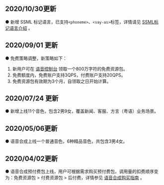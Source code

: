 ﻿## 2020/10/30更新
● 新增 SSML 标记语言，已支持`<phoneme>`、`<say-as>`标签，详情请见 [SSML标记语言介绍](https://cloud.tencent.com/document/product/1073/49575) 。


## 2020/09/01 更新
● 免费策略调整，新策略如下：
1. 	新用户可在 [语音控制台](https://console.cloud.tencent.com/tts/resourcebundle) 领取一个800万字符的免费资源包。
2. 	免费额度内，免费账户支持3QPS，付费账户支持20QPS。
3. 	免费资源包有效期为3个月，自领取之日开始计算。


## 2020/07/24 更新
● 新增上线11个音色，包含2男9女，覆盖新闻、客服、方言（粤语）业务场景。

## 2020/05/06更新
● 语音合成上线一个普通音色，6种精品音色，共包含3男4女。

## 2020/04/02更新
● 语音合成预付费包上线，用户可根据需求购买预付费包，调用量的扣费顺序变为：免费资源包 > 付费资源包 > 后付费，详情参见 [语音合成购买指南](https://cloud.tencent.com/document/product/1073/34112) 。

